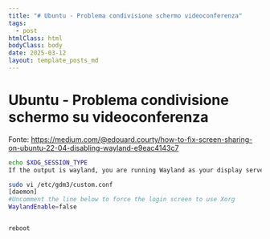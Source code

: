 ```yaml
---
title: "# Ubuntu - Problema condivisione schermo videoconferenza"
tags:
  - post
htmlClass: html
bodyClass: body
date: 2025-03-12
layout: template_posts_md
---
```

# Ubuntu - Problema condivisione schermo su videoconferenza

Fonte: 
https://medium.com/@edouard.courty/how-to-fix-screen-sharing-on-ubuntu-22-04-disabling-wayland-e9eac4143c7

```bash
echo $XDG_SESSION_TYPE
If the output is wayland, you are running Wayland as your display server.

sudo vi /etc/gdm3/custom.conf
[daemon]
#Uncomment the line below to force the login screen to use Xorg
WaylandEnable=false


reboot

```
